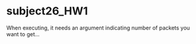# subject26_HW1

When executing, it needs an argument indicating number of packets you want to get...
